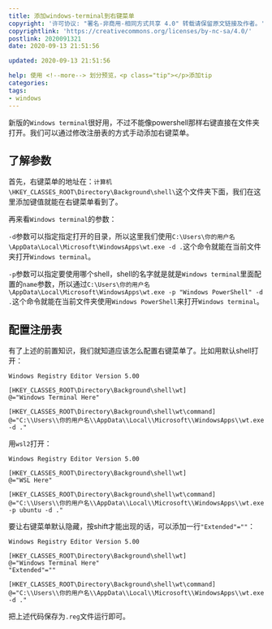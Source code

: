 ```yaml
---
title: 添加windows-terminal到右键菜单
copyright: '许可协议: "署名-非商用-相同方式共享 4.0" 转载请保留原文链接及作者。'
copyrightlink: 'https://creativecommons.org/licenses/by-nc-sa/4.0/'
postlink: 2020091321
date: 2020-09-13 21:51:56

updated: 2020-09-13 21:51:56

help: 使用 <!--more--> 划分预览，<p class="tip"></p>添加tip
categories:
tags:
- windows
---
```


新版的`Windows terminal`很好用，不过不能像powershell那样右键直接在文件夹打开。我们可以通过修改注册表的方式手动添加右键菜单。<!--more-->

## 了解参数

首先，右键菜单的地址在：`计算机\HKEY_CLASSES_ROOT\Directory\Background\shell\`这个文件夹下面，我们在这里添加键值就能在右键菜单看到了。

再来看`Windows terminal`的参数：

`-d`参数可以指定指定打开的目录，所以这里我们使用`C:\Users\你的用户名\AppData\Local\Microsoft\WindowsApps\wt.exe -d .`这个命令就能在当前文件夹打开`Windows terminal`。

`-p`参数可以指定要使用哪个shell，shell的名字就是就是`Windows terminal`里面配置的`name`参数，所以通过`C:\Users\你的用户名\AppData\Local\Microsoft\WindowsApps\wt.exe -p "Windows PowerShell" -d .`这个命令就能在当前文件夹使用`Windows PowerShell`来打开`Windows terminal`。

## 配置注册表

有了上述的前置知识，我们就知道应该怎么配置右键菜单了。比如用默认shell打开：

```reg
Windows Registry Editor Version 5.00

[HKEY_CLASSES_ROOT\Directory\Background\shell\wt]
@="Windows Terminal Here"

[HKEY_CLASSES_ROOT\Directory\Background\shell\wt\command]
@="C:\\Users\\你的用户名\\AppData\\Local\\Microsoft\\WindowsApps\\wt.exe -d ."
```

用`wsl2`打开：

```reg
Windows Registry Editor Version 5.00

[HKEY_CLASSES_ROOT\Directory\Background\shell\wt]
@="WSL Here"

[HKEY_CLASSES_ROOT\Directory\Background\shell\wt\command]
@="C:\\Users\\你的用户名\\AppData\\Local\\Microsoft\\WindowsApps\\wt.exe -p ubuntu -d ."
```

要让右键菜单默认隐藏，按shift才能出现的话，可以添加一行`"Extended"=""`：

```reg
Windows Registry Editor Version 5.00

[HKEY_CLASSES_ROOT\Directory\Background\shell\wt]
@="Windows Terminal Here"
"Extended"=""

[HKEY_CLASSES_ROOT\Directory\Background\shell\wt\command]
@="C:\\Users\\你的用户名\\AppData\\Local\\Microsoft\\WindowsApps\\wt.exe -d ."

```

把上述代码保存为`.reg`文件运行即可。
